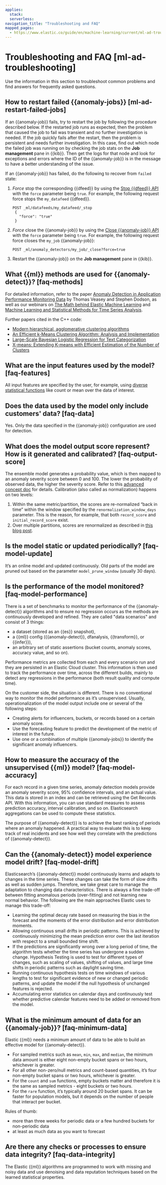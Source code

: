 ```yaml
---
applies:
  stack:
  serverless:
navigation_title: "Troubleshooting and FAQ"
mapped_pages:
  - https://www.elastic.co/guide/en/machine-learning/current/ml-ad-troubleshooting.html
---
```


# Troubleshooting and FAQ [ml-ad-troubleshooting]

Use the information in this section to troubleshoot common problems and find answers for frequently asked questions.

## How to restart failed {{anomaly-jobs}} [ml-ad-restart-failed-jobs]

If an {{anomaly-job}} fails, try to restart the job by following the procedure described below. If the restarted job runs as expected, then the problem that caused the job to fail was transient and no further investigation is needed. If the job quickly fails after the restart, then the problem is persistent and needs further investigation. In this case, find out which node the failed job was running on by checking the job stats on the **Job management** pane in {{kib}}. Then get the logs for that node and look for exceptions and errors where the ID of the {{anomaly-job}} is in the message to have a better understanding of the issue.

If an {{anomaly-job}} has failed, do the following to recover from `failed` state:

1. *Force* stop the corresponding {{dfeed}} by using the [Stop {{dfeed}} API](https://www.elastic.co/guide/en/elasticsearch/reference/current/ml-stop-datafeed.html) with the `force` parameter being `true`. For example, the following request force stops the `my_datafeed` {{dfeed}}.
   ```console
   POST _ml/datafeeds/my_datafeed/_stop
    {
      "force": "true"
    }
   ```

2. *Force* close the {{anomaly-job}} by using the [Close {{anomaly-job}} API](https://www.elastic.co/guide/en/elasticsearch/reference/current/ml-close-job.html) with the `force` parameter being `true`. For example, the following request force closes the `my_job` {{anomaly-job}}:
   ```console
   POST _ml/anomaly_detectors/my_job/_close?force=true
   ```

3. Restart the {{anomaly-job}} on the **Job management** pane in {{kib}}.

## What {{ml}} methods are used for {{anomaly-detect}}? [faq-methods]

For detailed information, refer to the paper [Anomaly Detection in Application Performance Monitoring Data](https://www.ijmlc.org/papers/398-LC018.pdf) by Thomas Veasey and Stephen Dodson, as well as our webinars on [The Math behind Elastic Machine Learning](https://www.elastic.co/elasticon/conf/2018/sf/the-math-behind-elastic-machine-learning) and [Machine Learning and Statistical Methods for Time Series Analysis](https://www.elastic.co/elasticon/conf/2017/sf/machine-learning-and-statistical-methods-for-time-series-analysis).

Further papers cited in the C++ code:

* [Modern hierarchical, agglomerative clustering algorithms](http://arxiv.org/pdf/1109.2378.pdf)
* [An Efficient k-Means Clustering Algorithm: Analysis and Implementation](https://www.cs.umd.edu/~mount/Projects/KMeans/pami02.pdf)
* [Large-Scale Bayesian Logistic Regression for Text Categorization](http://www.stat.columbia.edu/~madigan/PAPERS/techno.pdf)
* [X-means: Extending K-means with Efficient Estimation of the Number of Clusters](https://www.cs.cmu.edu/~dpelleg/download/xmeans.pdf)

## What are the input features used by the model? [faq-features]

All input features are specified by the user, for example, using [diverse statistical functions](https://www.elastic.co/guide/en/machine-learning/current/ml-functions.html) like count or mean over the data of interest.

## Does the data used by the model only include customers' data? [faq-data]

Yes. Only the data specified in the {{anomaly-job}} configuration are used for detection.

## What does the model output score represent? How is it generated and calibrated? [faq-output-score]

The ensemble model generates a probability value, which is then mapped to an anomaly severity score between 0 and 100. The lower the probability of observed data, the higher the severity score. Refer to this [advanced concept doc](ml-ad-explain.md) for details. Calibration (also called as normalization) happens on two levels:

1. Within the same metric/partition, the scores are re-normalized “back in time” within the window specified by the `renormalization_window_days` parameter. This is the reason, for example, that both `record_score` and `initial_record_score` exist.
2. Over multiple partitions, scores are renormalized as described in [this blog post](https://www.elastic.co/blog/changes-to-elastic-machine-learning-anomaly-scoring-in-6-5).

## Is the model static or updated periodically? [faq-model-update]

It’s an online model and updated continuously. Old parts of the model are pruned out based on the parameter `model_prune_window` (usually 30 days).

## Is the performance of the model monitored? [faq-model-performance]

There is a set of benchmarks to monitor the performance of the {{anomaly-detect}} algorithms and to ensure no regression occurs as the methods are continuously developed and refined. They are called "data scenarios" and consist of 3 things:

* a dataset (stored as an {{es}} snapshot),
* a {{ml}} config ({{anomaly-detect}}, dfanalysis, {{transform}}, or {{infer}}),
* an arbitrary set of static assertions (bucket counts, anomaly scores, accuracy value, and so on).

Performance metrics are collected from each and every scenario run and they are persisted in an Elastic Cloud cluster. This information is then used to track the performance over time, across the different builds, mainly to detect any regressions in the performance (both result quality and compute time).

On the customer side, the situation is different. There is no conventional way to monitor the model performance as it’s unsupervised. Usually, operationalization of the model output include one or several of the following steps:

* Creating alerts for influencers, buckets, or records based on a certain anomaly score.
* Use the forecasting feature to predict the development of the metric of interest in the future.
* Use one or a combination of multiple {{anomaly-jobs}} to identify the significant anomaly influencers.

## How to measure the accuracy of the unsupervised {{ml}} model? [faq-model-accuracy]

For each record in a given time series, anomaly detection models provide an anomaly severity score, 95% confidence intervals, and an actual value. This data is stored in an index and can be retrieved using the Get Records API. With this information, you can use standard measures to assess prediction accuracy, interval calibration, and so on. Elasticsearch aggregations can be used to compute these statistics.

The purpose of {{anomaly-detect}} is to achieve the best ranking of periods where an anomaly happened. A practical way to evaluate this is to keep track of real incidents and see how well they correlate with the predictions of {{anomaly-detect}}.

## Can the {{anomaly-detect}} model experience model drift? [faq-model-drift]

Elasticsearch’s {{anomaly-detect}} model continuously learns and adapts to changes in the time series. These changes can take the form of slow drifts as well as sudden jumps. Therefore, we take great care to manage the adaptation to changing data characteristics. There is always a fine trade-off between fitting anomalous periods (over-fitting) and not learning new normal behavior. The following are the main approaches Elastic uses to manage this trade-off:

* Learning the optimal decay rate based on measuring the bias in the forecast and the moments of the error distribution and error distribution moments.
* Allowing continuous small drifts in periodic patterns. This is achieved by continuously minimizing the mean prediction error over the last iteration with respect to a small bounded time shift.
* If the predictions are significantly wrong over a long period of time, the algorithm tests whether the time series has undergone a sudden change. Hypothesis Testing is used to test for different types of changes, such as scaling of values, shifting of values, and large time shifts in periodic patterns such as daylight saving time.
* Running continuous hypothesis tests on time windows of various lengths to test for significant evidence of new or changed periodic patterns, and update the model if the null hypothesis of unchanged features is rejected.
* Accumulating error statistics on calendar days and continuously test whether predictive calendar features need to be added or removed from the model.

## What is the minimum amount of data for an {{anomaly-job}}? [faq-minimum-data]

Elastic {{ml}} needs a minimum amount of data to be able to build an effective model for {{anomaly-detect}}.

* For sampled metrics such as `mean`, `min`, `max`, and `median`, the minimum data amount is either eight non-empty bucket spans or two hours, whichever is greater.
* For all other non-zero/null metrics and count-based quantities, it’s four non-empty bucket spans or two hours, whichever is greater.
* For the `count` and `sum` functions, empty buckets matter and therefore it is the same as sampled metrics - eight buckets or two hours.
* For the `rare` function, it’s typically around 20 bucket spans. It can be faster for population models, but it depends on the number of people that interact per bucket.

Rules of thumb:

* more than three weeks for periodic data or a few hundred buckets for non-periodic data
* at least as much data as you want to forecast

## Are there any checks or processes to ensure data integrity? [faq-data-integrity]

The Elastic {{ml}} algorithms are programmed to work with missing and noisy data and use denoising and data reputation techniques based on the learned statistical properties.

